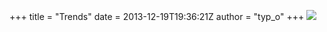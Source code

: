 +++
title = "Trends"
date = 2013-12-19T19:36:21Z
author = "typ_o"
+++
![](https://flipdot.org/blog/uploads/fdgruendung.jpg)
